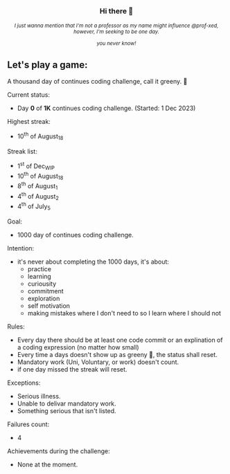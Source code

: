 <div align="center">
 
 ### Hi there 👋
  
 _<sub>I just wanna mention that I'm not a professor as my name might influence @prof-xed, however, I'm seeking to be one day.</sub>_
 
 _<sup>you never know!</sup>_
</div>

## Let's play a game:

A thousand day of continues coding challenge, call it greeny. 🍃

Current status:
 - Day **0** of **1K** continues coding challenge. (Started: 1 Dec 2023)

Highest streak:
 - 10<sup>th</sup> of August<sub>18</sub>

Streak list:
 - 1<sup>st</sup> of Dec<sub>WIP</sub>
 - 10<sup>th</sup> of August<sub>18</sub>
 - 8<sup>th</sup> of August<sub>1</sub>
 - 4<sup>th</sup> of August<sub>2</sub>
 - 4<sup>th</sup> of July<sub>5</sub>

Goal:
 - 1000 day of continues coding challenge.

Intention:
 - it's never about completing the 1000 days, it's about:
   - practice
   - learning
   - curiousity
   - commitment
   - exploration
   - self motivation
   - making mistakes where I don't need to so I learn where I should not

Rules:
 - Every day there should be at least one code commit or an explination of a coding expression (no matter how small)
 - Every time a days doesn't show up as greeny 🍃, the status shall reset.
 - Mandatory work (Uni, Voluntary, or work) doesn't count.
 - if one day missed the streak will reset.

Exceptions:
 - Serious illness.
 - Unable to delivar mandatory work.
 - Something serious that isn't listed.

Failures count:
 - 4

Achievements during the challenge:
 - None at the moment.

<!---
Don't ask about the name I've tried 😒

Special earnings from my university:

Earned two of those though...
![badge]

[badge]: https://custom-icon-badges.herokuapp.com/badge/ADS&AI-1x-orange.svg?logo=goldmedal
-->

<!-- Originals...
**prof-xed/prof-xed** is a ✨ _special_ ✨ repository because its `README.md` (this file) appears on your GitHub profile.

Here are some ideas to get you started:

- 🔭 I’m currently working on ...
- 🌱 I’m currently learning ...
- 👯 I’m looking to collaborate on ...
- 🤔 I’m looking for help with ...
- 💬 Ask me about ...
- 📫 How to reach me: ...
- 😄 Pronouns: ...
- ⚡ Fun fact: ...
-->
